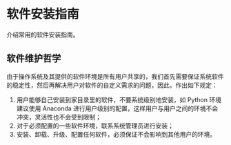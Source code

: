 # 软件安装指南

介绍常用的软件安装指南。

## 软件维护哲学

由于操作系统及其提供的软件环境是所有用户共享的，我们首先需要保证系统软件的稳定性，然后再解决用户对软件的自定义需求的问题，因此，作出如下规定：

1. 用户能够自己安装到家目录里的软件，不要系统级别地安装，如 Python 环境建议使用 Anaconda 进行用户级别的配置，这样用户与用户之间的环境不会冲突，灵活性也不会受到限制；
2. 对于必须配置的一些软件环境，联系系统管理员进行安装；
3. 安装、卸载、升级、配置任何软件，必须保证不会影响到其他用户的环境。
